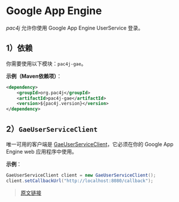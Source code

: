 # Google App Engine

*pac4j* 允许你使用 Google App Engine UserService 登录。

## 1）依赖

你需要使用以下模块：`pac4j-gae`。

**示例（Maven依赖项）**：

```xml
<dependency>
    <groupId>org.pac4j</groupId>
    <artifactId>pac4j-gae</artifactId>
    <version>${pac4j.version}</version>
</dependency>
```

## 2）`GaeUserServiceClient`

唯一可用的客户端是 [GaeUserServiceClient](https://github.com/pac4j/pac4j/blob/master/pac4j-gae/src/main/java/org/pac4j/gae/client/GaeUserServiceClient.java)，它必须在你的 Google App Engine web 应用程序中使用。

**示例**：

```java
GaeUserServiceClient client = new GaeUserServiceClient();
client.setCallbackUrl("http://localhost:8080/callback");
```

> [原文链接](https://www.pac4j.org/4.0.x/docs/clients/google-app-engine.html)
